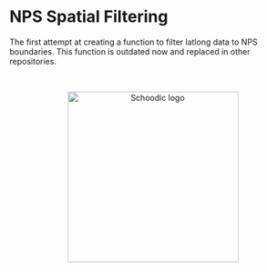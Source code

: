 # NPS Spatial Filtering

The first attempt at creating a function to filter latlong data to NPS boundaries. This function is outdated now and replaced in other repositories.

<br>

<p align="center">
  <img src="https://github.com/Kylelima21/r_workshop/assets/97795211/f60eaa04-faeb-490d-8997-3bd7a9aafd5a" alt="Schoodic logo" width="300px" margin-left="auto" margin-right="auto"/>
</p>
